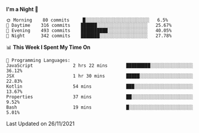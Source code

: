 <!--START_SECTION:waka-->
**I'm a Night 🦉** 

```text
🌞 Morning    80 commits     █░░░░░░░░░░░░░░░░░░░░░░░░   6.5% 
🌆 Daytime    316 commits    ██████░░░░░░░░░░░░░░░░░░░   25.67% 
🌃 Evening    493 commits    ██████████░░░░░░░░░░░░░░░   40.05% 
🌙 Night      342 commits    ███████░░░░░░░░░░░░░░░░░░   27.78%

```


📊 **This Week I Spent My Time On** 

```text
💬 Programming Languages: 
JavaScript               2 hrs 22 mins       █████████░░░░░░░░░░░░░░░░   36.12% 
JSX                      1 hr 30 mins        █████░░░░░░░░░░░░░░░░░░░░   22.83% 
Kotlin                   54 mins             ███░░░░░░░░░░░░░░░░░░░░░░   13.67% 
Properties               37 mins             ██░░░░░░░░░░░░░░░░░░░░░░░   9.52% 
Bash                     19 mins             █░░░░░░░░░░░░░░░░░░░░░░░░   5.01%

```


 Last Updated on 26/11/2021
<!--END_SECTION:waka-->
